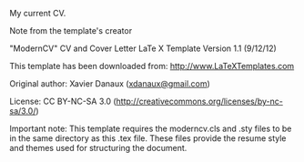 My current CV.

Note from the template's creator


"ModernCV" CV and Cover Letter
LaTe X Template
Version 1.1 (9/12/12)
 
This template has been downloaded from:
http://www.LaTeXTemplates.com

Original author:
Xavier Danaux (xdanaux@gmail.com)

License:
CC BY-NC-SA 3.0 (http://creativecommons.org/licenses/by-nc-sa/3.0/)

Important note:
This template requires the moderncv.cls and .sty files to be in the same 
directory as this .tex file. These files provide the resume style and themes 
used for structuring the document.
